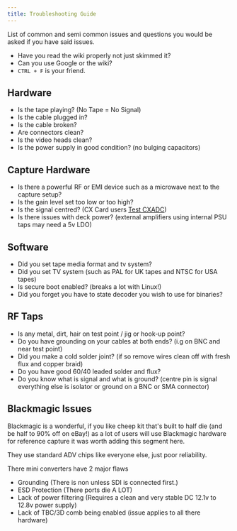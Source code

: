 ```yaml
---
title: Troubleshooting Guide
---
```


List of common and semi common issues and questions you would be asked if you have said issues. 

- Have you read the wiki properly not just skimmed it?
- Can you use Google or the wiki?
- `CTRL + F` is your friend.


## Hardware

- Is the tape playing? (No Tape = No Signal)
- Is the cable plugged in?
- Is the cable broken?
- Are connectors clean?
- Is the video heads clean?
- Is the power supply in good condition? (no bulging capacitors)


## Capture Hardware 


- Is there a powerful RF or EMI device such as a microwave next to the capture setup?
- Is the gain level set too low or too high?
- Is the signal centred? (CX Card users [Test CXADC](https://github.com/tandersn/GNRC-Flowgraphs/tree/main/test_cxadc))
- Is there issues with deck power? (external amplifiers using internal PSU taps may need a 5v LDO)


## Software 


- Did you set tape media format and tv system?
- Did you set TV system (such as PAL for UK tapes and NTSC for USA tapes)
- Is secure boot enabled? (breaks a lot with Linux!)
- Did you forget you have to state decoder you wish to use for binaries?


## RF Taps 


- Is any metal, dirt, hair on test point / jig or hook-up point?
- Do you have grounding on your cables at both ends? (i.g on BNC and near test point)
- Did you make a cold solder joint? (if so remove wires clean off with fresh flux and copper braid)
- Do you have good 60/40 leaded solder and flux?
- Do you know what is signal and what is ground? (centre pin is signal everything else is isolator or ground on a BNC or SMA connector)


## Blackmagic Issues


Blackmagic is a wonderful, if you like cheep kit that's built to half die (and be half to 90% off on eBay!) as a lot of users will use Blackmagic hardware for reference capture it was worth adding this segment here.

They use standard ADV chips like everyone else, just poor reliability.

There mini converters have 2 major flaws

- Grounding (There is non unless SDI is connected first.) 
- ESD Protection (There ports die A LOT)
- Lack of power filtering (Requires a clean and very stable DC 12.1v to 12.8v power supply)
- Lack of TBC/3D comb being enabled (issue applies to all there hardware)
